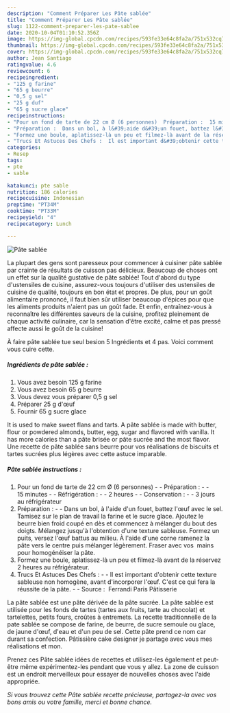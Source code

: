 ```yaml
---
description: "Comment Préparer Les Pâte sablée"
title: "Comment Préparer Les Pâte sablée"
slug: 1122-comment-preparer-les-pate-sablee
date: 2020-10-04T01:10:52.356Z
image: https://img-global.cpcdn.com/recipes/593fe33e64c8fa2a/751x532cq70/pate-sablee-photo-principale-de-la-recette.jpg
thumbnail: https://img-global.cpcdn.com/recipes/593fe33e64c8fa2a/751x532cq70/pate-sablee-photo-principale-de-la-recette.jpg
cover: https://img-global.cpcdn.com/recipes/593fe33e64c8fa2a/751x532cq70/pate-sablee-photo-principale-de-la-recette.jpg
author: Jean Santiago
ratingvalue: 4.6
reviewcount: 6
recipeingredient:
- "125 g farine"
- "65 g beurre"
- "0,5 g sel"
- "25 g duf"
- "65 g sucre glace"
recipeinstructions:
- "Pour un fond de tarte de 22 cm Ø (6 personnes)  Préparation :  15 minutes  Réfrigération :  2 heures  Conservation :  3 jours au réfrigérateur"
- "Préparation :  Dans un bol, à l&#39;aide d&#39;un fouet, battez l&#39;œuf avec le sel. Tamisez sur le plan de travail la farine et le sucre glace. Ajoutez le beurre bien froid coupé en dès et commencez à mélanger du bout des doigts. Mélangez jusqu&#39;à l&#39;obtention d&#39;une texture sableuse. Formez un puits, versez l&#39;œuf battus au milieu. À l&#39;aide d&#39;une corne ramenez la pâte vers le centre puis mélanger légèrement. Fraser avec vos  mains pour homogénéiser la pâte."
- "Formez une boule, aplatissez-là un peu et filmez-là avant de la réservez 2 heures au réfrigérateur."
- "Trucs Et Astuces Des Chefs :  Il est important d&#39;obtenir cette texture sableuse non homogène, avant d&#39;incorporer l&#39;œuf. C&#39;est ce qui fera la réussite de la pâte.  Source :  Ferrandi Paris Pâtisserie"
categories:
- Resep
tags:
- pte
- sable

katakunci: pte sable 
nutrition: 186 calories
recipecuisine: Indonesian
preptime: "PT34M"
cooktime: "PT33M"
recipeyield: "4"
recipecategory: Lunch

---
```



![Pâte sablée](https://img-global.cpcdn.com/recipes/593fe33e64c8fa2a/751x532cq70/pate-sablee-photo-principale-de-la-recette.jpg)

La plupart des gens sont paresseux pour commencer à cuisiner pâte sablée par crainte de résultats de cuisson pas délicieux. Beaucoup de choses ont un effet sur la qualité gustative de pâte sablée! Tout d'abord du type d'ustensiles de cuisine, assurez-vous toujours d'utiliser des ustensiles de cuisine de qualité, toujours en bon état et propres. De plus, pour un goût alimentaire prononcé, il faut bien sûr utiliser beaucoup d'épices pour que les aliments produits n'aient pas un goût fade. Et enfin, entraînez-vous à reconnaître les différentes saveurs de la cuisine, profitez pleinement de chaque activité culinaire, car la sensation d'être excité, calme et pas pressé affecte aussi le goût de la cuisine!

<!--inarticleads1-->

À faire pâte sablée tue seul besion 5 Ingrédients et 4 pas. Voici comment vous cuire cette.

##### Ingrédients de pâte sablée :

1. Vous avez besoin 125 g farine
1. Vous avez besoin 65 g beurre
1. Vous devez vous préparer 0,5 g sel
1. Préparer 25 g d&#39;œuf
1. Fournir 65 g sucre glace


It is used to make sweet flans and tarts. A pâte sablée is made with butter, flour or powdered almonds, butter, egg, sugar and flavored with vanilla. It has more calories than a pâte brisée or pâte sucrée and the most flavor. Une recette de pâte sablée sans beurre pour vos réalisations de biscuits et tartes sucrées plus légères avec cette astuce imparable. 

<!--inarticleads2-->

##### Pâte sablée instructions :

1. Pour un fond de tarte de 22 cm Ø (6 personnes) -  - Préparation : -  - 15 minutes -  - Réfrigération : -  - 2 heures -  - Conservation : -  - 3 jours au réfrigérateur
1. Préparation : -  - Dans un bol, à l&#39;aide d&#39;un fouet, battez l&#39;œuf avec le sel. Tamisez sur le plan de travail la farine et le sucre glace. Ajoutez le beurre bien froid coupé en dès et commencez à mélanger du bout des doigts. Mélangez jusqu&#39;à l&#39;obtention d&#39;une texture sableuse. Formez un puits, versez l&#39;œuf battus au milieu. À l&#39;aide d&#39;une corne ramenez la pâte vers le centre puis mélanger légèrement. Fraser avec vos  mains pour homogénéiser la pâte.
1. Formez une boule, aplatissez-là un peu et filmez-là avant de la réservez 2 heures au réfrigérateur.
1. Trucs Et Astuces Des Chefs : -  - Il est important d&#39;obtenir cette texture sableuse non homogène, avant d&#39;incorporer l&#39;œuf. C&#39;est ce qui fera la réussite de la pâte. -  - Source :  Ferrandi Paris Pâtisserie


La pâte sablée est une pâte dérivée de la pâte sucrée. La pâte sablée est utilisée pour les fonds de tartes (tartes aux fruits, tarte au chocolat) et tartelettes, petits fours, croûtes à entremets. La recette traditionnelle de la pate sablée se compose de farine, de beurre, de sucre semoule ou glace, de jaune d&#39;œuf, d&#39;eau et d&#39;un peu de sel. Cette pâte prend ce nom car durant sa confection. Pâtissière cake designer je partage avec vous mes réalisations et mon. 

<!--inarticleads1-->

<p>
Prenez ces Pâte sablée idées de recettes et utilisez-les également et peut-être même expérimentez-les pendant que vous y allez. La zone de cuisson est un endroit merveilleux pour essayer de nouvelles choses avec l'aide appropriée.
</p>

<p>
<i>Si vous trouvez cette Pâte sablée recette précieuse, partagez-la avec vos bons amis ou votre famille, merci et bonne chance.</i>
</p>

